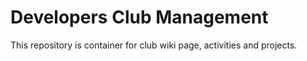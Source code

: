# Developers Club Management

This repository is container for club wiki page, activities and projects.
